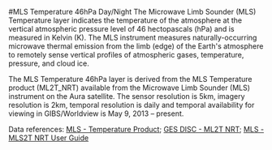 #MLS Temperature 46hPa Day/Night
The Microwave Limb Sounder (MLS) Temperature layer indicates the temperature of the atmosphere at the vertical atmospheric pressure level of 46 hectopascals (hPa) and is measured in Kelvin (K). The MLS instrument measures naturally-occurring microwave thermal emission from the limb (edge) of the Earth's atmosphere to remotely sense vertical profiles of atmospheric gases, temperature, pressure, and cloud ice.

The MLS Temperature 46hPa layer is derived from the MLS Temperature product (ML2T_NRT) available from the Microwave Limb Sounder (MLS) instrument on the Aura satellite. The sensor resolution is 5km, imagery resolution is 2km, temporal resolution is daily and temporal availability for viewing in GIBS/Worldview is May 9, 2013 – present.

Data references: [MLS - Temperature Product](https://mls.jpl.nasa.gov/products/temp_product.php); [GES DISC - ML2T NRT](http://disc.sci.gsfc.nasa.gov/Aura/data-holdings/MLS/ml2t_nrt.003.shtml); [MLS - MLS2T NRT User Guide](ftp://discnrt1.gesdisc.eosdis.nasa.gov/ftp/data/s4pa//Aura_MLS_NRT/ML2T_NRT.003/doc/NRT-user-guide-v34.pdf )
